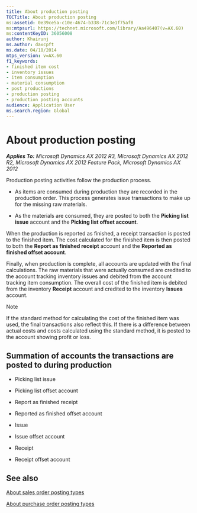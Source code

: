 ```yaml
---
title: About production posting
TOCTitle: About production posting
ms:assetid: 0e39ce5a-c10e-4674-b338-71c3e1f75af8
ms:mtpsurl: https://technet.microsoft.com/library/Aa496407(v=AX.60)
ms:contentKeyID: 36056008
author: Khairunj
ms.author: daxcpft
ms.date: 04/18/2014
mtps_version: v=AX.60
f1_keywords:
- finished item cost
- inventory issues
- item consumption
- material consumption
- post productions
- production posting
- production posting accounts
audience: Application User
ms.search.region: Global
---
```


# About production posting 


_**Applies To:** Microsoft Dynamics AX 2012 R3, Microsoft Dynamics AX 2012 R2, Microsoft Dynamics AX 2012 Feature Pack, Microsoft Dynamics AX 2012_

Production posting activities follow the production process.

  - As items are consumed during production they are recorded in the production order. This process generates issue transactions to make up for the missing raw materials.

  - As the materials are consumed, they are posted to both the **Picking list issue** account and the **Picking list offset account**.

When the production is reported as finished, a receipt transaction is posted to the finished item. The cost calculated for the finished item is then posted to both the **Report as finished receipt** account and the **Reported as finished offset account**.

Finally, when production is complete, all accounts are updated with the final calculations. The raw materials that were actually consumed are credited to the account tracking inventory issues and debited from the account tracking item consumption. The overall cost of the finished item is debited from the inventory **Receipt** account and credited to the inventory **Issues** account.


> [!NOTE]
> <P>If the standard method for calculating the cost of the finished item was used, the final transactions also reflect this. If there is a difference between actual costs and costs calculated using the standard method, it is posted to the account showing profit or loss.</P>



## Summation of accounts the transactions are posted to during production

  - Picking list issue

  - Picking list offset account

  - Report as finished receipt

  - Reported as finished offset account

  - Issue

  - Issue offset account

  - Receipt

  - Receipt offset account

## See also

[About sales order posting types](about-sales-order-posting-types.md)

[About purchase order posting types](about-purchase-order-posting-types.md)

  


